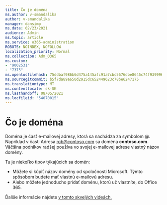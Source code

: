 ```yaml
---
title: Čo je doména
ms.author: v-smandalika
author: v-smandalika
manager: dansimp
ms.date: 02/23/2021
audience: Admin
ms.topic: article
ms.service: o365-administration
ROBOTS: NOINDEX, NOFOLLOW
localization_priority: Normal
ms.collection: Adm_O365
ms.custom:
- "9002531"
- "7375"
ms.openlocfilehash: 75ddbaf986b6d475a145afc91a7cbc5676dbe8645c74f9399969c78be5d0342f
ms.sourcegitcommit: b5f7da89a650d2915dc652449623c78be6247175
ms.translationtype: MT
ms.contentlocale: sk-SK
ms.lasthandoff: 08/05/2021
ms.locfileid: "54070015"
---
```

# <a name="whats-a-domain"></a>Čo je doména

Doména je časť e-mailovej adresy, ktorá sa nachádza za symbolom @. Napríklad v časti Adresa rob@contoso.com sa doména **contoso.com.** Väčšina podnikov radšej používa vo svojej e-mailovej adrese vlastný názov domény.

Tu je niekoľko tipov týkajúcich sa domén:

- Môžete si kúpiť názov domény od spoločnosti Microsoft. Týmto spôsobom budete mať vlastnú e-mailovú adresu.
- Alebo môžete jednoducho pridať doménu, ktorú už vlastníte, do Office 365.

Ďalšie informácie nájdete [v tomto skvelých videách.](https://www.youtube.com/watch)
